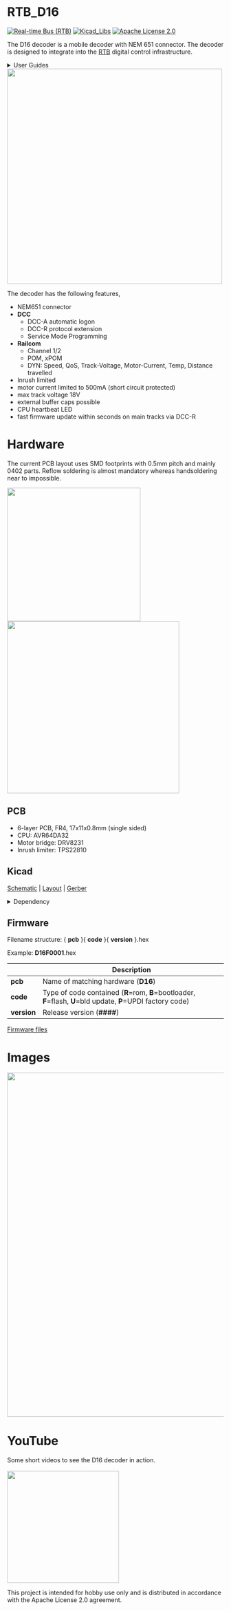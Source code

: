 # RTB_D16
[![Real-time Bus (RTB)](https://img.shields.io/badge/RTB_Project-FF6699)](https://www.rtb4dcc.de)
[![Kicad_Libs](https://img.shields.io/badge/Kicad_Libs-29C7FF)](https://github.com/git4dcc/RTB_SamacSys)
[![Apache License 2.0](https://img.shields.io/badge/license-Apache%20License%202.0-lightgray)](https://www.apache.org/licenses/LICENSE-2.0)

The D16 decoder is a mobile decoder with NEM 651 connector. The decoder is designed to integrate into the [RTB](https://rtb4dcc.de/concept/) digital control infrastructure.

<details>
<summary>User Guides</summary>

- User Guide - DE
- [User Guide - EN](https://rtb4dcc.de/rtb_decoder_reference_en/)

</details>

<img src="https://rtb4dcc.de/wp-content/uploads/2024/01/D16_1.png" width=500>
<br>

The decoder has the following features,
- NEM651 connector
- **DCC**
  - DCC-A automatic logon
  - DCC-R protocol extension
  - Service Mode Programming
- **Railcom**
  - Channel 1/2
  - POM, xPOM
  - DYN: Speed, QoS, Track-Voltage, Motor-Current, Temp, Distance travelled
- Inrush limited
- motor current limited to 500mA (short circuit protected)
- max track voltage 18V
- external buffer caps possible
- CPU heartbeat LED
- fast firmware update within seconds on main tracks via DCC-R

# Hardware
The current PCB layout uses SMD footprints with 0.5mm pitch and mainly 0402 parts. Reflow soldering is almost mandatory whereas handsoldering near to impossible.

<img src="https://rtb4dcc.de/wp-content/uploads/2023/09/D16_top.png" width=310>   <img src="https://rtb4dcc.de/wp-content/uploads/2023/09/D16_btm.png" width=400>

## PCB
- 6-layer PCB, FR4, 17x11x0.8mm (single sided)
- CPU: AVR64DA32
- Motor bridge: DRV8231
- Inrush limiter: TPS22810

## Kicad
[Schematic](doc/D16_schematic.pdf) | [Layout](doc/D16_layout.pdf) | [Gerber](gerber)

<details>
<summary>Dependency</summary>
<br>

:yellow_circle: Requires my Kicad project library [RTB_SamacSys](https://github.com/git4dcc/RTB_SamacSys) in the same directory tree.

</details>

## Firmware
Filename structure: { **pcb** }{ **code** }{ **version** }.hex

Example: **D16F0001**.hex

|   | Description |
| --- | --- |
| **pcb** | Name of matching hardware (**D16**) |
| **code** | Type of code contained (**R**=rom, **B**=bootloader, **F**=flash, **U**=bld update, **P**=UPDI factory code) |
| **version** | Release version (**####**) |

[Firmware files](firmware)

# Images
<img src=https://rtb4dcc.de/wp-content/uploads/2024/01/D16_2.png width=800>

# YouTube
Some short videos to see the D16 decoder in action.<br><br>
[<img src="https://img.youtube.com/vi/xgu4DMY3AJU/0.jpg" width=260>](https://youtu.be/xgu4DMY3AJU)

This project is intended for hobby use only and is distributed in accordance with the Apache License 2.0 agreement.
